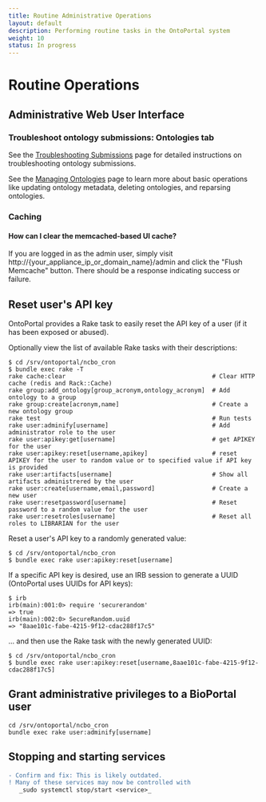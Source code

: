 ```yaml
---
title: Routine Administrative Operations
layout: default
description: Performing routine tasks in the OntoPortal system
weight: 10
status: In progress
---
```


# Routine Operations

## Administrative Web User Interface

### Troubleshoot ontology submissions: Ontologies tab

See the [Troubleshooting Submissions](../../ontologies/troubleshooting_submissions) page
for detailed instructions on troubleshooting ontology submissions.

See the [Managing Ontologies](../../ontologies/managing_ontologies) page 
to learn more about basic operations like updating ontology metadata, deleting ontologies,
and reparsing ontologies.

### Caching

#### How can I clear the memcached-based UI cache?

If you are logged in as the admin user, simply visit http://{your_appliance_ip_or_domain_name}/admin and click the "Flush Memcache" button. There should be a response indicating success or failure.

## Reset user's API key

OntoPortal provides a Rake task to easily reset the API key of a user (if it has been exposed or abused).

Optionally view the list of available Rake tasks with their descriptions:

```
$ cd /srv/ontoportal/ncbo_cron
$ bundle exec rake -T
rake cache:clear                                         # Clear HTTP cache (redis and Rack::Cache)
rake group:add_ontology[group_acronym,ontology_acronym]  # Add ontology to a group
rake group:create[acronym,name]                          # Create a new ontology group
rake test                                                # Run tests
rake user:adminify[username]                             # Add administrator role to the user
rake user:apikey:get[username]                           # get APIKEY for the user
rake user:apikey:reset[username,apikey]                  # reset APIKEY for the user to random value or to specified value if API key is provided
rake user:artifacts[username]                            # Show all artifacts administrered by the user
rake user:create[username,email,password]                # Create a new user
rake user:resetpassword[username]                        # Reset password to a random value for the user
rake user:resetroles[username]                           # Reset all roles to LIBRARIAN for the user
```

Reset a user's API key to a randomly generated value: 

```
$ cd /srv/ontoportal/ncbo_cron
$ bundle exec rake user:apikey:reset[username]
```

If a specific API key is desired, use an IRB session to generate a UUID (OntoPortal uses UUIDs for API keys):

```
$ irb
irb(main):001:0> require 'securerandom'
=> true
irb(main):002:0> SecureRandom.uuid
=> "8aae101c-fabe-4215-9f12-cdac288f17c5"
```

... and then use the Rake task with the newly generated UUID:

```
$ cd /srv/ontoportal/ncbo_cron
$ bundle exec rake user:apikey:reset[username,8aae101c-fabe-4215-9f12-cdac288f17c5]
```

## Grant administrative privileges to a BioPortal user

```
cd /srv/ontoportal/ncbo_cron
bundle exec rake user:adminify[username]
```


## Stopping and starting services

```diff
- Confirm and fix: This is likely outdated.
! Many of these services may now be controlled with 
   _sudo systemctl stop/start <service>_
```










